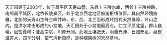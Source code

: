 天汇园建于2003年，位于昌平区天寿山麓，东靠十三陵水库，西邻十三陵神路，南邻昌平城区，北依长陵景区。处于北京西北地区旅游枢纽位置。其自然环境幽雅，北部的天寿山主峰三峰并峙，东、西、北三面形成环抱式天然屏障，环山之内，是洪水冲击形成的小盆地，天汇园处于小盆地最高点。伫立平原北望，群山巍峨，层峦叠嶂；登高南眺，川原开阔。此地土壤肥沃，雨量充沛，日照充足，昼夜温差大，四季分明，空气清新自然，是种植果树的天然基地。